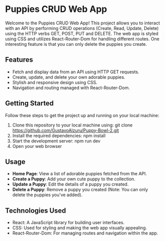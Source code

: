 # Puppies CRUD Web App

Welcome to the Puppies CRUD Web App! This project allows you to interact with an API by performing CRUD operations (Create, Read, Update, Delete) using the HTTP verbs GET, POST, PUT and DELETE. The web app is styled using CSS and utilizes React-Router-Dom for handling different routes. One interesting feature is that you can only delete the puppies you create.

## Features

- Fetch and display data from an API using HTTP GET requests.
- Create, update, and delete your own adorable puppies.
- Stylish and responsive design using CSS.
- Navigation and routing managed with React-Router-Dom.

## Getting Started

Follow these steps to get the project up and running on your local machine:

1. Clone this repository to your local machine using:
   git clone https://github.com/GustavoAlzuru/Puppy-Bowl-2.git
2. Install the required dependencies:
    npm install
3. Start the development server:
    npm run dev
4. Open your web browser

## Usage

- **Home Page**: View a list of adorable puppies fetched from the API.
- **Create a Puppy**: Add your own cute puppy to the collection.
- **Update a Puppy**: Edit the details of a puppy you created.
- **Delete a Puppy**: Remove a puppy you created (Note: You can only delete the puppies you've added).

## Technologies Used

- React: A JavaScript library for building user interfaces.
- CSS: Used for styling and making the web app visually appealing.
- React-Router-Dom: For managing routes and navigation within the app.
    
